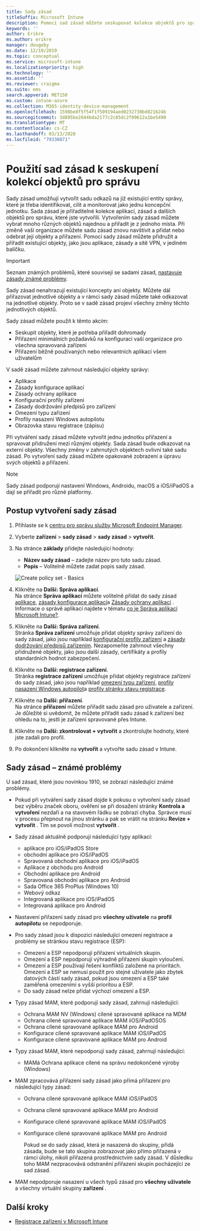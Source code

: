 ```yaml
---
title: Sady zásad
titleSuffix: Microsoft Intune
description: Pomocí sad zásad můžete seskupovat kolekce objektů pro správu v Microsoft Intune.
keywords: ''
author: Erikre
ms.author: erikre
manager: dougeby
ms.date: 12/19/2019
ms.topic: conceptual
ms.service: microsoft-intune
ms.localizationpriority: high
ms.technology: ''
ms.assetid: ''
ms.reviewer: craigma
ms.suite: ems
search.appverid: MET150
ms.custom: intune-azure
ms.collection: M365-identity-device-management
ms.openlocfilehash: 1598be8f5f54f1f509194aed0232730bd821624b
ms.sourcegitcommit: 3d895be2844bda2177c2c85dc2f09612a1be5490
ms.translationtype: MT
ms.contentlocale: cs-CZ
ms.lasthandoff: 03/13/2020
ms.locfileid: "79330871"
---
```

# <a name="use-policy-sets-to-group-collections-of-management-objects"></a>Použití sad zásad k seskupení kolekcí objektů pro správu

Sady zásad umožňují vytvořit sadu odkazů na již existující entity správy, které je třeba identifikovat, cílit a monitorovat jako jednu koncepční jednotku. Sada zásad je přiřaditelné kolekce aplikací, zásad a dalších objektů pro správu, které jste vytvořili. Vytvořením sady zásad můžete vybrat mnoho různých objektů najednou a přiřadit je z jednoho místa. Při změně vaší organizace můžete sadu zásad znovu navštívit a přidat nebo odebrat její objekty a přiřazení. Pomocí sady zásad můžete přidružit a přiřadit existující objekty, jako jsou aplikace, zásady a sítě VPN, v jediném balíčku. 

> [!IMPORTANT]
> Seznam známých problémů, které souvisejí se sadami zásad, [nastavuje zásady známé problémy](policy-sets.md#policy-sets-known-issues).

Sady zásad nenahrazují existující koncepty ani objekty. Můžete dál přiřazovat jednotlivé objekty a v rámci sady zásad můžete také odkazovat na jednotlivé objekty. Proto se v sadě zásad projeví všechny změny těchto jednotlivých objektů.

Sady zásad můžete použít k těmto akcím:

- Seskupit objekty, které je potřeba přiřadit dohromady
- Přiřazení minimálních požadavků na konfiguraci vaší organizace pro všechna spravovaná zařízení
- Přiřazení běžně používaných nebo relevantních aplikací všem uživatelům

V sadě zásad můžete zahrnout následující objekty správy:

- Aplikace
- Zásady konfigurace aplikací
- Zásady ochrany aplikace
- Konfigurační profily zařízení
- Zásady dodržování předpisů pro zařízení
- Omezení typu zařízení
- Profily nasazení Windows autopilotu
- Obrazovka stavu registrace (zápisu)

Při vytváření sady zásad můžete vytvořit jednu jednotku přiřazení a spravovat přidružení mezi různými objekty. Sada zásad bude odkazovat na externí objekty. Všechny změny v zahrnutých objektech ovlivní také sadu zásad. Po vytvoření sady zásad můžete opakované zobrazení a úpravu svých objektů a přiřazení. 

> [!NOTE]
> Sady zásad podporují nastavení Windows, Androidu, macOS a iOS/iPadOS a dají se přiřadit pro různé platformy.

## <a name="how-to-create-a-policy-set"></a>Postup vytvoření sady zásad

1. Přihlaste se k [centru pro správu služby Microsoft Endpoint Manager](https://go.microsoft.com/fwlink/?linkid=2109431).
2. Vyberte **zařízení** > **sady zásad** > **sady zásad** > **vytvořit**.
3. Na stránce **základy** přidejte následující hodnoty:
    - **Název sady zásad** – zadejte název pro tuto sadu zásad.
    - **Popis** – Volitelně můžete zadat popis sady zásad.
   <p>
   <img alt="Create policy set - Basics" src="/media/policy-sets/policy-sets-01.png">

4. Klikněte na **Další: Správa aplikací**.<br>
   Na stránce **Správa aplikací** můžete volitelně přidat do sady zásad [aplikace](../apps/apps-add.md), [zásady konfigurace aplikací](../apps/app-configuration-policies-overview.md)a [Zásady ochrany aplikací](../apps/app-protection-policy.md) . Informace o správě aplikací najdete v tématu [co je Správa aplikací Microsoft Intune?](../apps/app-management.md).
5. Klikněte na **Další: Správa zařízení**.<br>
   Stránka **Správa zařízení** umožňuje přidat objekty správy zařízení do sady zásad, jako jsou například [konfigurační profily zařízení](../configuration/device-profiles.md) a [zásady dodržování předpisů zařízením](../protect/device-compliance-get-started.md). Nezapomeňte zahrnout všechny přidružené objekty, jako jsou další zásady, certifikáty a profily standardních hodnot zabezpečení.
6. Klikněte na **Další: registrace zařízení**.<br>
   Stránka **registrace zařízení** umožňuje přidat objekty registrace zařízení do sady zásad, jako jsou například [omezení typu zařízení](../enrollment/enrollment-restrictions-set.md), [profily nasazení Windows autopilot](../enrollment/enrollment-autopilot.md)a [profily stránky stavu registrace](../enrollment/windows-enrollment-status.md).
7. Klikněte na **Další: přiřazení**.<br>
   Na stránce **přiřazení** můžete přiřadit sadu zásad pro uživatele a zařízení. Je důležité si uvědomit, že můžete přiřadit sadu zásad k zařízení bez ohledu na to, jestli je zařízení spravované přes Intune.
8. Klikněte na **Další: zkontrolovat + vytvořit** a zkontrolujte hodnoty, které jste zadali pro profil.
9. Po dokončení klikněte na **vytvořit** a vytvořte sadu zásad v Intune.

## <a name="policy-sets-known-issues"></a>Sady zásad – známé problémy

U sad zásad, které jsou novinkou 1910, se zobrazí následující známé problémy.

- Pokud při vytváření sady zásad dojde k pokusu o vytvoření sady zásad bez výběru značek oboru, ověření se při dosažení stránky **Kontrola a vytvoření** nezdaří a na stavovém řádku se zobrazí chyba. Správce musí v procesu přepnout na jinou stránku a pak se vrátit na stránku **Revize + vytvořit** . Tím se povolí možnost **vytvořit** .  

- Sady zásad aktuálně podporují následující typy aplikací:
  - aplikace pro iOS/iPadOS Store
  - obchodní aplikace pro iOS/iPadOS
  - Spravovaná obchodní aplikace pro iOS/iPadOS
  - Aplikace z obchodu pro Android
  - Obchodní aplikace pro Android
  - Spravovaná obchodní aplikace pro Android
  - Sada Office 365 ProPlus (Windows 10)
  - Webový odkaz
  - Integrovaná aplikace pro iOS/iPadOS
  - Integrovaná aplikace pro Android

- Nastavení přiřazení sady zásad pro **všechny uživatele** na **profil autopilotu** se nepodporuje.

- Pro sady zásad jsou k dispozici následující omezení registrace a problémy se stránkou stavu registrace (ESP):
  - Omezení a ESP nepodporují přiřazení virtuálních skupin.
  - Omezení a ESP nepodporují výhradně přiřazení skupin vyloučení. 
  - Omezení a ESP používají řešení konfliktů založené na prioritách. Omezení a ESP se nemusí použít pro stejné uživatele jako zbytek datových částí sady zásad, pokud jsou omezení a ESP také zaměřená omezeními s vyšší prioritou a ESP.
  - Do sady zásad nelze přidat výchozí omezení a ESP.

- Typy zásad MAM, které podporují sady zásad, zahrnují následující: 
  - Ochrana MAM NV (Windows) cílené spravované aplikace na MDM 
  - Ochrana cílené spravované aplikace MAM iiOS/iPadOSOS
  - Ochrana cílené spravované aplikace MAM pro Android
  - Konfigurace cílené spravované aplikace MAM iOS/iPadOS
  - Konfigurace cílené spravované aplikace MAM pro Android

- Typy zásad MAM, které nepodporují sady zásad, zahrnují následující: 
  - MAMá Ochrana aplikace cílené na správu nedokončené výroby (Windows)

- MAM zpracovává přiřazení sady zásad jako přímá přiřazení pro následující typy zásad:
  - Ochrana cílené spravované aplikace MAM iOS/iPadOS
  - Ochrana cílené spravované aplikace MAM pro Android
  - Konfigurace cílené spravované aplikace MAM iOS/iPadOS
  - Konfigurace cílené spravované aplikace MAM pro Android

    Pokud se do sady zásad, která je nasazená do skupiny, přidá zásada, bude se tato skupina zobrazovat jako přímo přiřazená v rámci úlohy, nikoli přiřazená prostřednictvím sady zásad. V důsledku toho MAM nezpracovává odstranění přiřazení skupin pocházející ze sad zásad.

- MAM nepodporuje nasazení u všech typů zásad pro **všechny uživatele** a všechny virtuální skupiny **zařízení** .

## <a name="next-steps"></a>Další kroky

- [Registrace zařízení v Microsoft Intune](../enrollment/index.yml)
